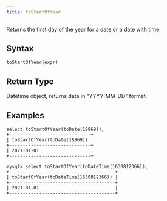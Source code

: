 ```yaml
---
title: toStartOfYear
---
```


Returns the first day of the year for a date or a date with time.
## Syntax

```sql
toStartOfYear(expr)
```

## Return Type
Datetime object, returns date in “YYYY-MM-DD” format.

## Examples

```
select toStartOfYear(toDate(18869));
+------------------------------+
| toStartOfYear(toDate(18869)) |
+------------------------------+
| 2021-01-01                   |
+------------------------------+

mysql> select toStartOfYear(toDateTime(1630812366));
+---------------------------------------+
| toStartOfYear(toDateTime(1630812366)) |
+---------------------------------------+
| 2021-01-01                            |
+---------------------------------------+
```
